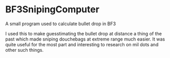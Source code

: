 BF3SnipingComputer
==================

A small program used to calculate bullet drop in BF3

I used this to make guesstimating the bullet drop at distance a thing of the past which made sniping douchebags at extreme range much easier. It was quite useful for the most part and interesting to research on mil dots and other such things.
